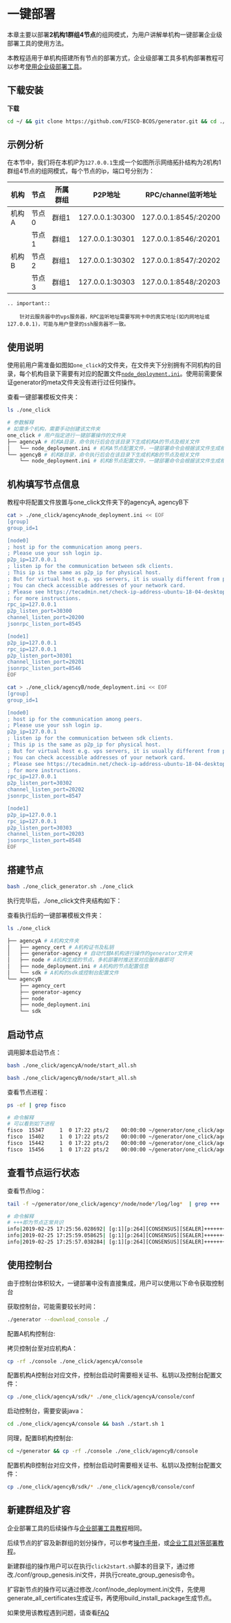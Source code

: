 # 一键部署

本章主要以部署**2机构1群组4节点**的组网模式，为用户讲解单机构一键部署企业级部署工具的使用方法。

本教程适用于单机构搭建所有节点的部署方式，企业级部署工具多机构部署教程可以参考[使用企业级部署工具](../tutorial/enterprise_quick_start.md)。

## 下载安装

**下载**

```bash
cd ~/ && git clone https://github.com/FISCO-BCOS/generator.git && cd ./generator
```

## 示例分析

在本节中，我们将在本机IP为`127.0.0.1`生成一个如图所示网络拓扑结构为2机构1群组4节点的组网模式，每个节点的ip，端口号分别为：

| 机构  | 节点  | 所属群组  | P2P地址           | RPC/channel监听地址       |
| --- | --- | ----- | --------------- | --------------------- |
| 机构A | 节点0 | 群组1 | 127.0.0.1:30300 | 127.0.0.1:8545/:20200 |
|     | 节点1 | 群组1 | 127.0.0.1:30301 | 127.0.0.1:8546/:20201 |
| 机构B | 节点2 | 群组1   | 127.0.0.1:30302 | 127.0.0.1:8547/:20202 |
|     | 节点3 | 群组1   | 127.0.0.1:30303  | 127.0.0.1:8548/:20203 |

```eval_rst
.. important::

    针对云服务器中的vps服务器，RPC监听地址需要写网卡中的真实地址(如内网地址或127.0.0.1)，可能与用户登录的ssh服务器不一致。
```

## 使用说明

使用前用户需准备如图如`one_click`的文件夹，在文件夹下分别拥有不同机构的目录，每个机构目录下需要有对应的配置文件[```node_deployment.ini```](../enterprise_tools/config.md#node-deployment-ini)。使用前需要保证generator的meta文件夹没有进行过任何操作。

查看一键部署模板文件夹：

```bash
ls ./one_click
```

```bash
# 参数解释
# 如需多个机构，需要手动创建该文件夹
one_click # 用户指定进行一键部署操作的文件夹
├── agencyA # 机构A目录，命令执行后会在该目录下生成机构A的节点及相关文件
│   └── node_deployment.ini # 机构A节点配置文件，一键部署命令会根据该文件生成相应节点
└── agencyB # 机构B目录，命令执行后会在该目录下生成机构B的节点及相关文件
    └── node_deployment.ini # 机构B节点配置文件，一键部署命令会根据该文件生成相应节点
```

## 机构填写节点信息

教程中将配置文件放置与one_click文件夹下的agencyA, agencyB下

```bash
cat > ./one_click/agencyAnode_deployment.ini << EOF
[group]
group_id=1

[node0]
; host ip for the communication among peers.
; Please use your ssh login ip.
p2p_ip=127.0.0.1
; listen ip for the communication between sdk clients.
; This ip is the same as p2p_ip for physical host.
; But for virtual host e.g. vps servers, it is usually different from p2p_ip.
; You can check accessible addresses of your network card.
; Please see https://tecadmin.net/check-ip-address-ubuntu-18-04-desktop/
; for more instructions.
rpc_ip=127.0.0.1
p2p_listen_port=30300
channel_listen_port=20200
jsonrpc_listen_port=8545

[node1]
p2p_ip=127.0.0.1
rpc_ip=127.0.0.1
p2p_listen_port=30301
channel_listen_port=20201
jsonrpc_listen_port=8546
EOF
```

```bash
cat > ./one_click/agencyB/node_deployment.ini << EOF
[group]
group_id=1

[node0]
; host ip for the communication among peers.
; Please use your ssh login ip.
p2p_ip=127.0.0.1
; listen ip for the communication between sdk clients.
; This ip is the same as p2p_ip for physical host.
; But for virtual host e.g. vps servers, it is usually different from p2p_ip.
; You can check accessible addresses of your network card.
; Please see https://tecadmin.net/check-ip-address-ubuntu-18-04-desktop/
; for more instructions.
rpc_ip=127.0.0.1
p2p_listen_port=30302
channel_listen_port=20202
jsonrpc_listen_port=8547

[node1]
p2p_ip=127.0.0.1
rpc_ip=127.0.0.1
p2p_listen_port=30303
channel_listen_port=20203
jsonrpc_listen_port=8548
EOF
```

## 搭建节点

```bash
bash ./one_click_generator.sh ./one_click
```

执行完毕后，./one_click文件夹结构如下：

查看执行后的一键部署模板文件夹：

```bash
ls ./one_click
```

```bash
├── agencyA # A机构文件夹
│   ├── agency_cert # A机构证书及私钥
│   ├── generator-agency # 自动代替A机构进行操作的generator文件夹
│   ├── node # A机构生成的节点，多机部署时推送至对应服务器即可
│   ├── node_deployment.ini # A机构的节点配置信息
│   └── sdk # A机构的sdk或控制台配置文件
└── agencyB
    ├── agency_cert
    ├── generator-agency
    ├── node
    ├── node_deployment.ini
    └── sdk
```

## 启动节点

调用脚本启动节点：

```bash
bash ./one_click/agencyA/node/start_all.sh
```

```bash
bash ./one_click/agencyB/node/start_all.sh
```

查看节点进程：

```bash
ps -ef | grep fisco
```

```bash
# 命令解释
# 可以看到如下进程
fisco  15347     1  0 17:22 pts/2    00:00:00 ~/generator/one_click/agencyA/node/node_127.0.0.1_30300/fisco-bcos -c config.ini
fisco  15402     1  0 17:22 pts/2    00:00:00 ~/generator/one_click/agencyA/node/node_127.0.0.1_30301/fisco-bcos -c config.ini
fisco  15442     1  0 17:22 pts/2    00:00:00 ~/generator/one_click/agencyA/node/node_127.0.0.1_30302/fisco-bcos -c config.ini
fisco  15456     1  0 17:22 pts/2    00:00:00 ~/generator/one_click/agencyA/node/node_127.0.0.1_30303/fisco-bcos -c config.ini
```

## 查看节点运行状态

查看节点log：

```bash
tail -f ~/generator/one_click/agency*/node/node*/log/log*  | grep +++
```

```bash
# 命令解释
# +++即为节点正常共识
info|2019-02-25 17:25:56.028692| [g:1][p:264][CONSENSUS][SEALER]++++++++++++++++ Generating seal on,blkNum=1,tx=0,myIdx=0,hash=833bd983...
info|2019-02-25 17:25:59.058625| [g:1][p:264][CONSENSUS][SEALER]++++++++++++++++ Generating seal on,blkNum=1,tx=0,myIdx=0,hash=343b1141...
info|2019-02-25 17:25:57.038284| [g:1][p:264][CONSENSUS][SEALER]++++++++++++++++ Generating seal on,blkNum=1,tx=0,myIdx=1,hash=ea85c27b...
```

## 使用控制台

由于控制台体积较大，一键部署中没有直接集成，用户可以使用以下命令获取控制台

获取控制台，可能需要较长时间：

```bash
./generator --download_console ./
```

配置A机构控制台:

拷贝控制台至对应机构A：

```bash
cp -rf ./console ./one_click/agencyA/console
```

配置机构A控制台对应文件，控制台启动时需要相关证书、私钥以及控制台配置文件：

```bash
cp ./one_click/agencyA/sdk/* ./one_click/agencyA/console/conf
```

启动控制台，需要安装java：

```bash
cd ./one_click/agencyA/console && bash ./start.sh 1
```

同理，配置B机构控制台:

```bash
cd ~/generator && cp -rf ./console ./one_click/agencyB/console
```

配置机构B控制台对应文件，控制台启动时需要相关证书、私钥以及控制台配置文件：

```bash
cp ./one_click/agencyB/sdk/* ./one_click/agencyB/console/conf
```

## 新建群组及扩容

企业部署工具的后续操作与[企业部署工具教程](../tutorial/enterprise_quick_start.md)相同。

后续节点的扩容及新群组的划分操作，可以参考[操作手册](./operation.md)，或[企业工具对等部署教程](../tutorial/enterprise_quick_start.md)。

新建群组的操作用户可以在执行`click2start.sh`脚本的目录下，通过修改./conf/group_genesis.ini文件，并执行create_group_genesis命令。

扩容新节点的操作可以通过修改./conf/node_deployment.ini文件，先使用generate_all_certificates生成证书，再使用build_install_package生成节点。

如果使用该教程遇到问题，请查看[FAQ](../faq.md)
